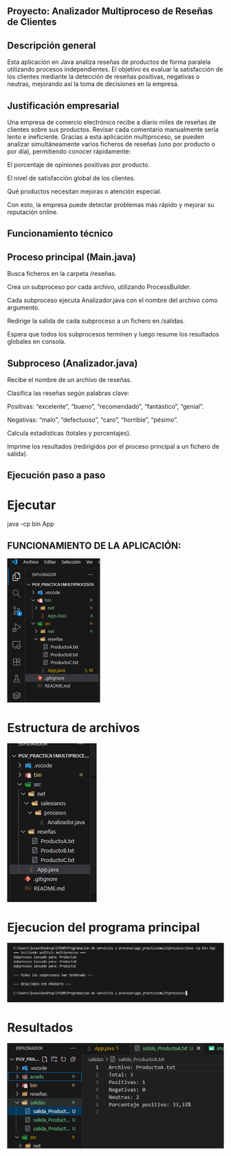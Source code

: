 ## Proyecto: Analizador Multiproceso de Reseñas de Clientes

## Descripción general

Esta aplicación en Java analiza reseñas de productos de forma paralela utilizando procesos independientes.
El objetivo es evaluar la satisfacción de los clientes mediante la detección de reseñas positivas, negativas o neutras, mejorando así la toma de decisiones en la empresa.

## Justificación empresarial

Una empresa de comercio electrónico recibe a diario miles de reseñas de clientes sobre sus productos.
Revisar cada comentario manualmente sería lento e ineficiente.
Gracias a esta aplicación multiproceso, se pueden analizar simultáneamente varios ficheros de reseñas (uno por producto o por día), permitiendo conocer rápidamente:

El porcentaje de opiniones positivas por producto.

El nivel de satisfacción global de los clientes.

Qué productos necesitan mejoras o atención especial.

Con esto, la empresa puede detectar problemas más rápido y mejorar su reputación online.

## Funcionamiento técnico

## Proceso principal (Main.java)

Busca ficheros en la carpeta /reseñas.

Crea un subproceso por cada archivo, utilizando ProcessBuilder.

Cada subproceso ejecuta Analizador.java con el nombre del archivo como argumento.

Redirige la salida de cada subproceso a un fichero en /salidas.

Espera que todos los subprocesos terminen y luego resume los resultados globales en consola.

## Subproceso (Analizador.java)

Recibe el nombre de un archivo de reseñas.

Clasifica las reseñas según palabras clave:

Positivas: “excelente”, “bueno”, “recomendado”, “fantástico”, “genial”.

Negativas: “malo”, “defectuoso”, “caro”, “horrible”, “pésimo”.

Calcula estadísticas (totales y porcentajes).

Imprime los resultados (redirigidos por el proceso principal a un fichero de salida).

## Ejecución paso a paso

# Ejecutar

java -cp bin App

## FUNCIONAMIENTO DE LA APLICACIÓN:

![En una carpeta llamada reseñas están las reseñas creadas por clientes](assets/imagenUno.PNG)

# Estructura de archivos

![Estructura de paquetes](assets/Captura.PNG)

# Ejecucion del programa principal

![Ejecucion del App.java](assets/imagen4.PNG)

# Resultados

![Vemos la salida por consola y lo que se genera y donde: ](assets/imagen5.PNG)
